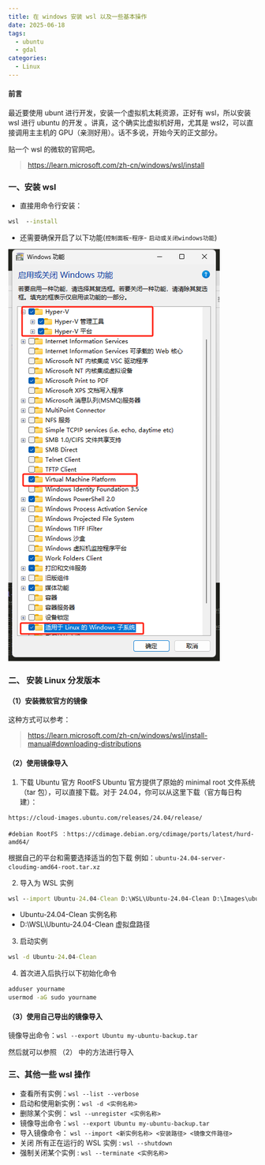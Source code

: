 ```yaml
---
title: 在 windows 安装 wsl 以及一些基本操作
date: 2025-06-18
tags:
  - ubuntu
  - gdal
categories:
  - Linux
---
```


#### 前言

最近要使用 ubunt 进行开发，安装一个虚拟机太耗资源，正好有 wsl，所以安装 wsl 进行 ubuntu 的开发 。讲真，这个确实比虚拟机好用，尤其是 wsl2，可以直接调用主主机的 GPU（亲测好用）。话不多说，开始今天的正文部分。

贴一个 wsl 的微软的官网吧。

> https://learn.microsoft.com/zh-cn/windows/wsl/install

### 一、安装 wsl

- 直接用命令行安装：

```cmd
wsl  --install
```

- 还需要确保开启了以下功能(`控制面板`-`程序`- `启动或关闭windows功能`)

![](../../img/image2025061801.png)

### 二、 安装 Linux 分发版本

#### （1）安装微软官方的镜像

这种方式可以参考：

> https://learn.microsoft.com/zh-cn/windows/wsl/install-manual#downloading-distributions

#### （2）使用镜像导入

1. 下载 Ubuntu 官方 RootFS
   Ubuntu 官方提供了原始的 minimal root 文件系统（tar 包），可以直接下载。对于 24.04，你可以从这里下载（官方每日构建）：

```
https://cloud-images.ubuntu.com/releases/24.04/release/

#debian RootFS ：https://cdimage.debian.org/cdimage/ports/latest/hurd-amd64/

```

根据自己的平台和需要选择适当的包下载 例如：`ubuntu-24.04-server-cloudimg-amd64-root.tar.xz`

2. 导入为 WSL 实例

```cmd
wsl --import Ubuntu-24.04-Clean D:\WSL\Ubuntu-24.04-Clean D:\Images\ubuntu-24.04-rootfs.tar

```

- Ubuntu-24.04-Clean 实例名称
- D:\WSL\Ubuntu-24.04-Clean 虚拟盘路径

3. 启动实例

```cmd
wsl -d Ubuntu-24.04-Clean
```

4. 首次进入后执行以下初始化命令

```bash
adduser yourname
usermod -aG sudo yourname
```

#### （3）使用自己导出的镜像导入

镜像导出命令：`wsl --export Ubuntu my-ubuntu-backup.tar`

然后就可以参照 （2） 中的方法进行导入

### 三、其他一些 wsl 操作

- 查看所有实例：`wsl --list --verbose`
- 启动和使用新实例：`wsl -d <实例名称>`
- 删除某个实例： `wsl --unregister <实例名称>`
- 镜像导出命令：`wsl --export Ubuntu my-ubuntu-backup.tar`
- 导入镜像命令： `wsl --import <新实例名称> <安装路径> <镜像文件路径>`
- 关闭 所有正在运行的 WSL 实例 : `wsl --shutdown`
- 强制关闭某个实例 : `wsl --terminate <实例名称>`
